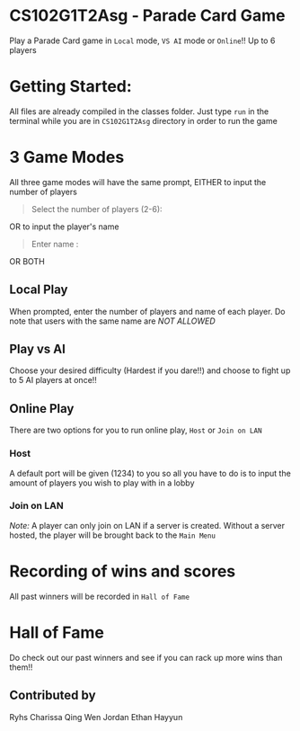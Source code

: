 # CS102G1T2Asg - Parade Card Game
Play a Parade Card game in `Local` mode, `VS AI` mode or `Online`!! Up to 6 players

# Getting Started:
All files are already compiled in the classes folder. Just type `run` in the terminal while you are in `CS102G1T2Asg` directory in order to run the game

# 3 Game Modes
All three game modes will have the same prompt, EITHER to input the number of players 
> Select the number of players (2-6): 

OR to input the player's name
> Enter <player> name : 

OR BOTH

## Local Play
When prompted, enter the number of players and name of each player. Do note that users with the same name are *NOT ALLOWED*

## Play vs AI
Choose your desired difficulty (Hardest if you dare!!) and choose to fight up to 5 AI players at once!!

## Online Play
There are two options for you to run online play, `Host` or `Join on LAN`

### Host 
A default port will be given (1234) to you so all you have to do is to input the amount of players you wish to play with in a lobby

### Join on LAN
*Note:* A player can only join on LAN if a server is created. Without a server hosted, the player will be brought back to the `Main Menu`

# Recording of wins and scores
All past winners will be recorded in `Hall of Fame` 

# Hall of Fame
Do check out our past winners and see if you can rack up more wins than them!!

## Contributed by 
Ryhs
Charissa
Qing Wen
Jordan
Ethan 
Hayyun





